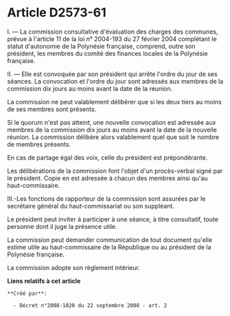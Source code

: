 # Article D2573-61

I. ― La commission consultative d'évaluation des charges des communes, prévue à l'article 11 de la loi n° 2004-193 du 27
février 2004 complétant le statut d'autonomie de la Polynésie française, comprend, outre son président, les membres du comité
des finances locales de la Polynésie française. 

II. ― Elle est convoquée par son président qui arrête l'ordre du jour de ses séances. La convocation et l'ordre du jour sont
adressés aux membres de la commission dix jours au moins avant la date de la réunion. 

La commission ne peut valablement délibérer que si les deux tiers au moins de ses membres sont présents. 

Si le quorum n'est pas atteint, une nouvelle convocation est adressée aux membres de la commission dix jours au moins avant
la date de la nouvelle réunion. La commission délibère alors valablement quel que soit le nombre de membres présents. 

En cas de partage égal des voix, celle du président est prépondérante. 

Les délibérations de la commission font l'objet d'un procès-verbal signé par le président. Copie en est adressée à chacun des
membres ainsi qu'au haut-commissaire. 

III.-Les fonctions de rapporteur de la commission sont assurées par le secrétaire général du haut-commissariat ou son
suppléant. 

Le président peut inviter à participer à une séance, à titre consultatif, toute personne dont il juge la présence utile. 

La commission peut demander communication de tout document qu'elle estime utile au haut-commissaire de la République ou au
président de la Polynésie française. 

La commission adopte son règlement intérieur.

**Liens relatifs à cet article**

	**Créé par**:

	  - Décret n°2008-1020 du 22 septembre 2008 - art. 2
